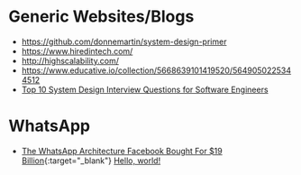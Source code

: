 # Generic Websites/Blogs
* https://github.com/donnemartin/system-design-primer
* https://www.hiredintech.com/
* http://highscalability.com/
* https://www.educative.io/collection/5668639101419520/5649050225344512
* [Top 10 System Design Interview Questions for Software Engineers](https://hackernoon.com/top-10-system-design-interview-questions-for-software-engineers-8561290f0444)

# WhatsApp
* [The WhatsApp Architecture Facebook Bought For $19 Billion](http://highscalability.com/blog/2014/2/26/the-whatsapp-architecture-facebook-bought-for-19-billion.html){:target="_blank"}
<a href="http://example.com/" target="_blank">Hello, world!</a>
